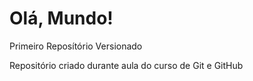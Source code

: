 # Olá, Mundo!
 Primeiro Reposítório Versionado

Repositório criado durante aula do curso de Git e GitHub